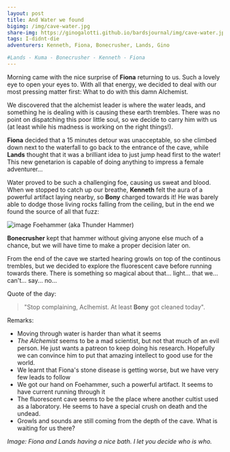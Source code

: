 ```yaml
---
layout: post
title: And Water we found
bigimg: /img/cave-water.jpg
share-img: https://ginogalotti.github.io/bardsjournal/img/cave-water.jpg
tags: I-didnt-die
adventurers: Kenneth, Fiona, Bonecrusher, Lands, Gino

#Lands - Kuma - Bonecrusher - Kenneth - Fiona
---
```

Morning came with the nice surprise of **Fiona** returning to us. Such a lovely eye to open your eyes to. With all that energy, we decided to deal with our most pressing matter first: What to do with this damn Alchemist. 

We discovered that the alchemist leader is where the water leads, and something he is dealing with is causing these earth trembles. There was no point on dispatching this poor little soul, so we decide to carry him with us (at least while his madness is working on the right things!).

**Fiona** decided that a 15 minutes detour was unacceptable, so she climbed down next to the waterfall to go back to the entrance of the cave, while **Lands** thought that it was a brilliant idea to just jump head first to the water! This new genetarion is capable of doing anything to impress a female adventurer...

Water proved to be such a challenging foe, causing us sweat and blood. When we stopped to catch up our breathe, **Kenneth** felt the aura of a powerful artifact laying nearby, so **Bony** charged towards it! He was barely able to dodge those living rocks falling from the ceiling, but in the end we found the source of all that fuzz:

![image](https://pbs.twimg.com/media/Cr6aTI7W8AA72um.jpg)
Foehammer (aka Thunder Hammer)

**Bonecrusher** kept that hammer without giving anyone else much of a chance, but we will have time to make a proper decision later on.

From the end of the cave we started hearing growls on top of the continous trembles, but we decided to explore the fluorescent cave before running towards there. There is something so magical about that... light... that we... can't... say... no...

Quote of the day: 
> "Stop complaining, Aclhemist. At least **Bony** got cleaned today". 


Remarks:

* Moving through water is harder than what it seems
* *The Alchemist* seems to be a mad scientist, but not that much of an evil person. He just wants a patreon to keep doing his research. Hopefully we can convince him to put that amazing intellect to good use for the world.
* We learnt that Fiona's stone disease is getting worse, but we have very few leads to follow
* We got our hand on Foehammer, such a powerful artifact. It seems to have current running through it
* The fluorescent cave seems to be the place where another cultist used as a laboratory. He seems to have a special crush on death and the undead.
* Growls and sounds are still coming from the depth of the cave. What is waiting for us there?

_Image: Fiona and Lands having a nice bath. I let you decide who is who._
